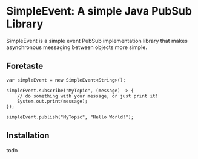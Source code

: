 # SimpleEvent: A simple Java PubSub Library 
SimpleEvent is a simple event PubSub implementation library that makes asynchronous
messaging between objects more simple.

## Foretaste
```
var simpleEvent = new SimpleEvent<String>();

simpleEvent.subscribe("MyTopic", (message) -> {
    // do something with your message, or just print it!
    System.out.print(message);
});

simpleEvent.publish("MyTopic", "Hello World!");
```

## Installation
todo
